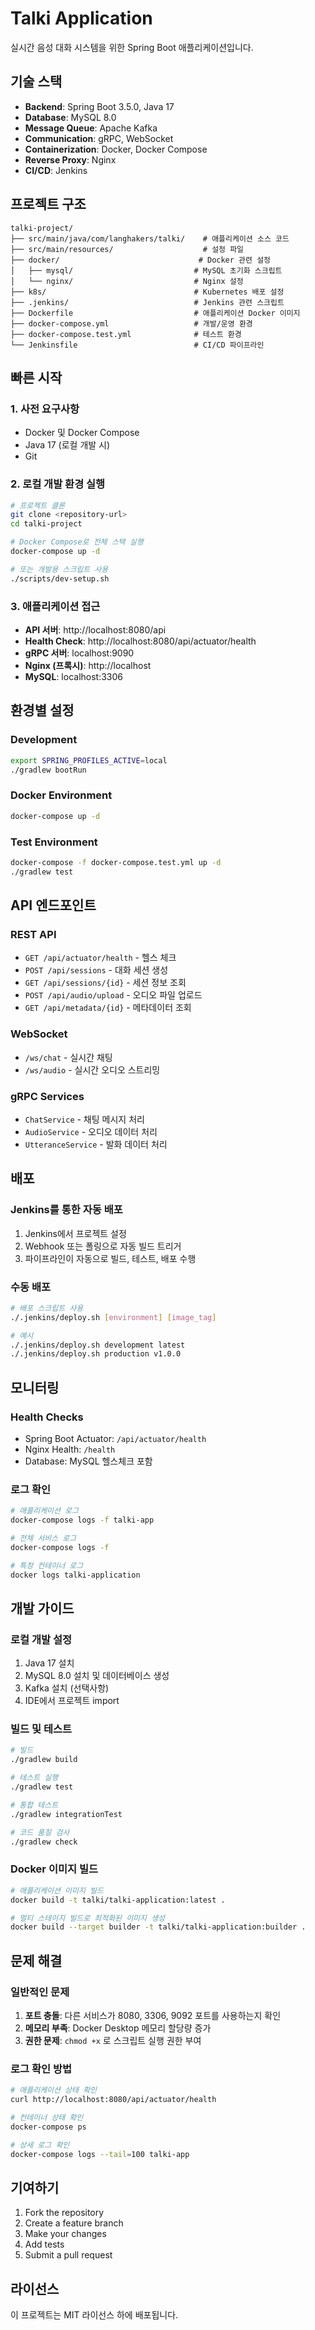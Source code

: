# Talki Application

실시간 음성 대화 시스템을 위한 Spring Boot 애플리케이션입니다.

## 기술 스택

- **Backend**: Spring Boot 3.5.0, Java 17
- **Database**: MySQL 8.0
- **Message Queue**: Apache Kafka
- **Communication**: gRPC, WebSocket
- **Containerization**: Docker, Docker Compose
- **Reverse Proxy**: Nginx
- **CI/CD**: Jenkins

## 프로젝트 구조

```
talki-project/
├── src/main/java/com/langhakers/talki/    # 애플리케이션 소스 코드
├── src/main/resources/                    # 설정 파일
├── docker/                               # Docker 관련 설정
│   ├── mysql/                           # MySQL 초기화 스크립트
│   └── nginx/                           # Nginx 설정
├── k8s/                                 # Kubernetes 배포 설정
├── .jenkins/                            # Jenkins 관련 스크립트
├── Dockerfile                           # 애플리케이션 Docker 이미지
├── docker-compose.yml                   # 개발/운영 환경
├── docker-compose.test.yml              # 테스트 환경
└── Jenkinsfile                          # CI/CD 파이프라인
```

## 빠른 시작

### 1. 사전 요구사항

- Docker 및 Docker Compose
- Java 17 (로컬 개발 시)
- Git

### 2. 로컬 개발 환경 실행

```bash
# 프로젝트 클론
git clone <repository-url>
cd talki-project

# Docker Compose로 전체 스택 실행
docker-compose up -d

# 또는 개발용 스크립트 사용
./scripts/dev-setup.sh
```

### 3. 애플리케이션 접근

- **API 서버**: http://localhost:8080/api
- **Health Check**: http://localhost:8080/api/actuator/health
- **gRPC 서버**: localhost:9090
- **Nginx (프록시)**: http://localhost
- **MySQL**: localhost:3306

## 환경별 설정

### Development
```bash
export SPRING_PROFILES_ACTIVE=local
./gradlew bootRun
```

### Docker Environment
```bash
docker-compose up -d
```

### Test Environment
```bash
docker-compose -f docker-compose.test.yml up -d
./gradlew test
```

## API 엔드포인트

### REST API
- `GET /api/actuator/health` - 헬스 체크
- `POST /api/sessions` - 대화 세션 생성
- `GET /api/sessions/{id}` - 세션 정보 조회
- `POST /api/audio/upload` - 오디오 파일 업로드
- `GET /api/metadata/{id}` - 메타데이터 조회

### WebSocket
- `/ws/chat` - 실시간 채팅
- `/ws/audio` - 실시간 오디오 스트리밍

### gRPC Services
- `ChatService` - 채팅 메시지 처리
- `AudioService` - 오디오 데이터 처리
- `UtteranceService` - 발화 데이터 처리

## 배포

### Jenkins를 통한 자동 배포

1. Jenkins에서 프로젝트 설정
2. Webhook 또는 폴링으로 자동 빌드 트리거
3. 파이프라인이 자동으로 빌드, 테스트, 배포 수행

### 수동 배포

```bash
# 배포 스크립트 사용
./.jenkins/deploy.sh [environment] [image_tag]

# 예시
./.jenkins/deploy.sh development latest
./.jenkins/deploy.sh production v1.0.0
```

## 모니터링

### Health Checks
- Spring Boot Actuator: `/api/actuator/health`
- Nginx Health: `/health`
- Database: MySQL 헬스체크 포함

### 로그 확인
```bash
# 애플리케이션 로그
docker-compose logs -f talki-app

# 전체 서비스 로그
docker-compose logs -f

# 특정 컨테이너 로그
docker logs talki-application
```

## 개발 가이드

### 로컬 개발 설정

1. Java 17 설치
2. MySQL 8.0 설치 및 데이터베이스 생성
3. Kafka 설치 (선택사항)
4. IDE에서 프로젝트 import

### 빌드 및 테스트

```bash
# 빌드
./gradlew build

# 테스트 실행
./gradlew test

# 통합 테스트
./gradlew integrationTest

# 코드 품질 검사
./gradlew check
```

### Docker 이미지 빌드

```bash
# 애플리케이션 이미지 빌드
docker build -t talki/talki-application:latest .

# 멀티 스테이지 빌드로 최적화된 이미지 생성
docker build --target builder -t talki/talki-application:builder .
```

## 문제 해결

### 일반적인 문제

1. **포트 충돌**: 다른 서비스가 8080, 3306, 9092 포트를 사용하는지 확인
2. **메모리 부족**: Docker Desktop 메모리 할당량 증가
3. **권한 문제**: `chmod +x` 로 스크립트 실행 권한 부여

### 로그 확인 방법

```bash
# 애플리케이션 상태 확인
curl http://localhost:8080/api/actuator/health

# 컨테이너 상태 확인
docker-compose ps

# 상세 로그 확인
docker-compose logs --tail=100 talki-app
```

## 기여하기

1. Fork the repository
2. Create a feature branch
3. Make your changes
4. Add tests
5. Submit a pull request

## 라이선스

이 프로젝트는 MIT 라이선스 하에 배포됩니다.


